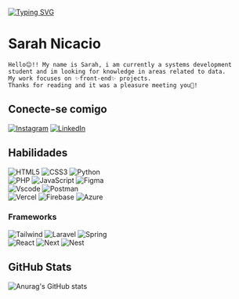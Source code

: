 [![Typing SVG](https://readme-typing-svg.herokuapp.com/?color=9c9b9b&size=35&center=true&vCenter=true&width=1000&lines=Hello,+My+name+is+Gustavo+da+Silva+Mendonça;I'm+17+years+old;I+from+Brazil,+São+Paulo,++SP;I+study+web+development+at+RocketSeat;Be+Welcome!+:%29)](https://git.io/typing-svg)

# Sarah Nicacio
    Hello😊!! My name is Sarah, i am currently a systems development
    student and im looking for knowledge in areas related to data. 
    My work focuses on ✨front-end✨ projects. 
    Thanks for reading and it was a pleasure meeting you💖!
## Conecte-se comigo    
[![Instagram](https://img.shields.io/badge/-Instagram-000?style=for-the-badge&logo=instagram&logoColor=e500a4)](https://www.instagram.com/sarahnicacio__/) 
[![LinkedIn](https://img.shields.io/badge/LinkedIn-000?style=for-the-badge&logo=linkedin&logoColor=e500a4)](https://www.linkedin.com/in/Sarah-Nicacio-De-Amorim/)

## Habilidades
![HTML5](https://img.shields.io/badge/HTML5-000?style=for-the-badge&logo=html5&logoColor=e500a4)
![CSS3](https://img.shields.io/badge/CSS3-000?style=for-the-badge&logo=css3&logoColor=e500a4)
![Python](https://img.shields.io/badge/python-000?style=for-the-badge&logo=python&logoColor=e500a4)  
![PHP](https://img.shields.io/badge/PHP-000?style=for-the-badge&logo=php&logoColor=e500a4)
![JavaScript](https://img.shields.io/badge/JavaScript-000?style=for-the-badge&logo=javascript&logoColor=e500a4) 
![Figma](https://img.shields.io/badge/Figma-000?style=for-the-badge&logo=figma&logoColor=e500a4)  
![Vscode](https://img.shields.io/badge/Vscode-000?style=for-the-badge&logo=visual-studio-code&logoColor=e500a4)
![Postman](https://img.shields.io/badge/Postman-000.svg?style=for-the-badge&logo=Postman&logoColor=e500a4)   
![Vercel](https://img.shields.io/badge/vercel-000.svg?style=for-the-badge&logo=vercel&logoColor=e500a4)
![Firebase](https://img.shields.io/badge/MySQL-000?style=for-the-badge&logo=firebase&logoColor=e500a4)
![Azure](https://img.shields.io/badge/Azure-000?style=for-the-badge&logo=microsoft%20azure&logoColor=blue&labelColor=e500a4&link=https%3A%2F%2Fimages.app.goo.gl%2FK7PN1jYJd57x4q7A8)

### Frameworks
![Tailwind](https://img.shields.io/badge/tailwindcss-000.svg?style=for-the-badge&logo=tailwind-css&logoColor=e500a4)
![Laravel](https://img.shields.io/badge/laravel-000.svg?style=for-the-badge&logo=laravel&logoColor=e500a4)
![Spring](https://img.shields.io/badge/spring-000.svg?style=for-the-badge&logo=spring&logoColor=e500a4)  
![React](https://img.shields.io/badge/React-000?style=for-the-badge&logo=react&logoColor=e500a4)
![Next](https://img.shields.io/badge/Next-000?style=for-the-badge&logo=next.js&logoColor=e500a4)
![Nest](https://img.shields.io/badge/nestjs-000.svg?style=for-the-badge&logo=nestjs&logoColor=e500a4)

## GitHub Stats
![Anurag's GitHub stats](https://github-readme-stats.vercel.app/api?username=nicAmSarah&show_icons=true&theme=radical)


